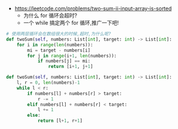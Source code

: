 
- https://leetcode.com/problems/two-sum-ii-input-array-is-sorted
  - 为什么 for 循环会超时?
  - 一个 while 搞定两个 for 循环,推广一下吧!


```py
# 使用两层循环会在数组很大的时候,超时,为什么呢?
def twoSum(self, numbers: List[int], target: int) -> List[int]:
    for i in range(len(numbers)):
        mi = target - numbers[i]
        for j in range(i+1, len(numbers)):
            if numbers[j] == mi:
                return [i+1, j+1]

def twoSum(self, numbers: List[int], target: int) -> List[int]:
    l, r = 0, len(numbers)-1
    while l < r:
        if numbers[l] + numbers[r] > target:
            r -= 1
        elif numbers[l] + numbers[r] < target:
            l += 1
        else:
            return [l+1, r+1]
```